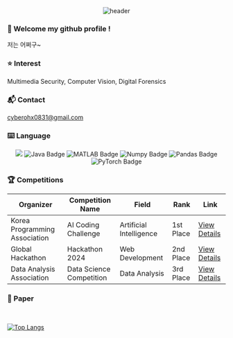 
<!-- HeadLine -->
<div align="center">
  <img src="https://capsule-render.vercel.app/api?type=soft&color=timeAuto&height=200&section=header&text=Hello&nbsp;I'm&nbsp;SeoYeon&nbsp;Oh&fontSize=80&animation=fadeIn" alt="header" />
</div>


###  :wave: Welcome my github profile !
저는 어쩌구~
<br/>
 
### :star: Interest
Multimedia Security, Computer Vision, Digital Forensics
<br/>

###  :mailbox_with_mail: Contact
cyberohx0831@gmail.com
<br/>

###  :keyboard: Language
<div style="text-align: center;">
  <img src="https://img.shields.io/badge/Python-3776AB?style=for-the-badge&logo=Python&logoColor=white">
  <img src="https://img.shields.io/badge/Java-007396?style=for-the-badge&logo=Java&logoColor=white" alt="Java Badge">
  <img src="https://img.shields.io/badge/MATLAB-DA0530?style=for-the-badge&logo=MATLAB&logoColor=white" alt="MATLAB Badge">
  <img src="https://img.shields.io/badge/Numpy-013243?style=for-the-badge&logo=Numpy&logoColor=white" alt="Numpy Badge">
  <img src="https://img.shields.io/badge/Pandas-150458?style=for-the-badge&logo=Pandas&logoColor=white" alt="Pandas Badge">
  <img src="https://img.shields.io/badge/PyTorch-EE4C2C?style=for-the-badge&logo=PyTorch&logoColor=white" alt="PyTorch Badge">
</div>

### :trophy: Competitions
<table>
    <thead>
        <tr>
            <th>Organizer</th>
            <th>Competition Name</th>
            <th>Field</th>
            <th>Rank</th>
            <th>Link</th>
        </tr>
    </thead>
    <tbody>
        <tr>
            <td>Korea Programming Association</td>
            <td>AI Coding Challenge</td>
            <td>Artificial Intelligence</td>
            <td>1st Place</td>
            <td><a href="https://example.com" target="_blank">View Details</a></td>
        </tr>
        <tr>
            <td>Global Hackathon</td>
            <td>Hackathon 2024</td>
            <td>Web Development</td>
            <td>2nd Place</td>
            <td><a href="https://example.com" target="_blank">View Details</a></td>
        </tr>
        <tr>
            <td>Data Analysis Association</td>
            <td>Data Science Competition</td>
            <td>Data Analysis</td>
            <td>3rd Place</td>
            <td><a href="https://example.com" target="_blank">View Details</a></td>
        </tr>
    </tbody>
</table>


### :bookmark_tabs: Paper

 

 
  <br/>
  
[![Top Langs](https://github-readme-stats.vercel.app/api/top-langs/?username=893107&layout=compact)](https://github.com/anuraghazra/github-readme-stats)
  
</div>

